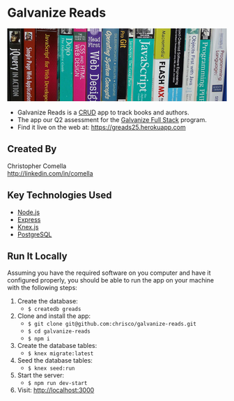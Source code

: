 # Galvanize Reads

![Galvanize Reads](books.jpg "Galvanize Reads")

* Galvanize Reads is a [CRUD](https://en.wikipedia.org/wiki/Create,_read,_update_and_delete) app to track books and authors.
* The app our Q2 assessment for the [Galvanize Full Stack](http://www.galvanize.com/courses/web-development) program.
* Find it live on the web at: https://greads25.herokuapp.com

## Created By

Christopher Comella    
http://linkedin.com/in/comella

## Key Technologies Used

* [Node.js](https://nodejs.org)
* [Express](http://expressjs.com)
* [Knex.js](http://knexjs.org)
* [PostgreSQL](https://www.postgresql.org)

## Run It Locally

Assuming you have the required software on you computer and have it configured properly, you should be able to run the app on your machine with the following steps:

1. Create the database:
   - ````$ createdb greads````
2. Clone and install the app:
   - ````$ git clone git@github.com:chrisco/galvanize-reads.git````
   - ````$ cd galvanize-reads````
   - ````$ npm i````
3. Create the database tables:
   - ````$ knex migrate:latest````
4. Seed the database tables:
   - ````$ knex seed:run````
4. Start the server:
   - ````$ npm run dev-start````
2. Visit: [http://localhost:3000](http://localhost:3000)
